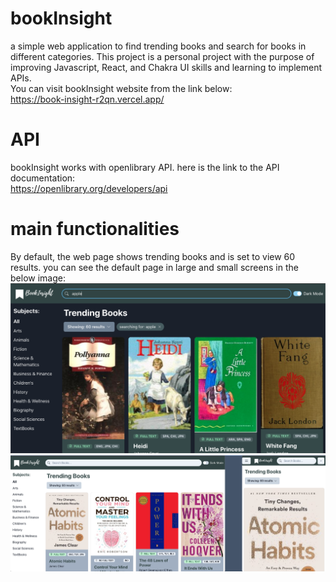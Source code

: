 # bookInsight
a simple web application to find trending books and search for books in different categories. This project is a personal project with the purpose of improving Javascript, React, and Chakra UI skills and learning to implement APIs. <br />
You can visit bookInsight website from the link below: <br />
https://book-insight-r2qn.vercel.app/

# API
bookInsight works with openlibrary API. here is the link to the API documentation: <br />
https://openlibrary.org/developers/api

# main functionalities
By default, the web page shows trending books and is set to view 60 results. you can see the default page in large and small screens in the below image:
![searching ](/searching.png?raw=true)
![searching ](/trending_light.png?raw=true)
